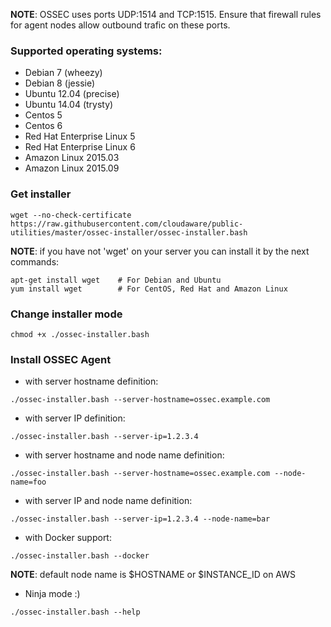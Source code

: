 **NOTE**: OSSEC uses ports UDP:1514 and TCP:1515. Ensure that firewall rules for agent nodes allow outbound trafic on these ports.

### Supported operating systems:
- Debian 7 (wheezy)
- Debian 8 (jessie)
- Ubuntu 12.04 (precise)
- Ubuntu 14.04 (trysty)
- Centos 5
- Centos 6
- Red Hat Enterprise Linux 5
- Red Hat Enterprise Linux 6
- Amazon Linux 2015.03
- Amazon Linux 2015.09

### Get installer
```
wget --no-check-certificate https://raw.githubusercontent.com/cloudaware/public-utilities/master/ossec-installer/ossec-installer.bash
```
**NOTE**: if you have not 'wget' on your server you can install it by the next commands:
```
apt-get install wget    # For Debian and Ubuntu
yum install wget        # For CentOS, Red Hat and Amazon Linux
```

### Change installer mode
```
chmod +x ./ossec-installer.bash
```

### Install OSSEC Agent
- with server hostname definition:
```
./ossec-installer.bash --server-hostname=ossec.example.com
```
- with server IP definition:
```
./ossec-installer.bash --server-ip=1.2.3.4
```
- with server hostname and node name definition:
```
./ossec-installer.bash --server-hostname=ossec.example.com --node-name=foo
```
- with server IP and node name definition:
```
./ossec-installer.bash --server-ip=1.2.3.4 --node-name=bar
```
- with Docker support:
```
./ossec-installer.bash --docker
```
**NOTE**: default node name is $HOSTNAME or $INSTANCE_ID on AWS
- Ninja mode :)
```
./ossec-installer.bash --help
```

